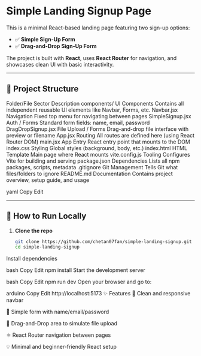 # Simple Landing Signup Page

This is a minimal React-based landing page featuring two sign-up options:

- ✅ **Simple Sign-Up Form**
- ✅ **Drag-and-Drop Sign-Up Form**

The project is built with **React**, uses **React Router** for navigation, and showcases clean UI with basic interactivity.

---

## 📁 Project Structure

Folder/File	Sector	Description
components/	UI Components	Contains all independent reusable UI elements like Navbar, Forms, etc.
Navbar.jsx	Navigation	Fixed top menu for navigating between pages
SimpleSignup.jsx	Auth / Forms	Standard form fields: name, email, password
DragDropSignup.jsx	File Upload / Forms	Drag-and-drop file interface with preview or filename
App.jsx	Routing	All routes are defined here (using React Router DOM)
main.jsx	App Entry	React entry point that mounts <App /> to the DOM
index.css	Styling	Global styles (background, body, etc.)
index.html	HTML Template	Main page where React mounts
vite.config.js	Tooling	Configures Vite for building and serving
package.json	Dependencies	Lists all npm packages, scripts, metadata
.gitignore	Git Management	Tells Git what files/folders to ignore
README.md	Documentation	Contains project overview, setup guide, and usage




yaml
Copy
Edit

---

## 🚀 How to Run Locally

1. **Clone the repo**
   ```bash
   git clone https://github.com/chetan07fan/simple-landing-signup.git
   cd simple-landing-signup
Install dependencies

bash
Copy
Edit
npm install
Start the development server

bash
Copy
Edit
npm run dev
Open your browser and go to:

arduino
Copy
Edit
http://localhost:5173
✨ Features
🧭 Clean and responsive navbar

📝 Simple form with name/email/password

📂 Drag-and-Drop area to simulate file upload

⚛️ React Router navigation between pages

💡 Minimal and beginner-friendly React setup

